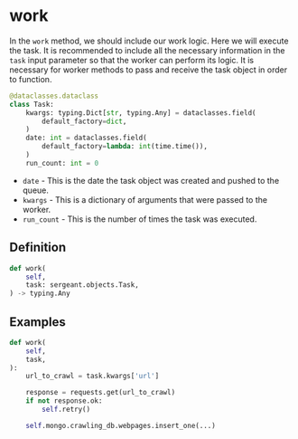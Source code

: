 # work

In the `work` method, we should include our work logic. Here we will execute the task. It is recommended to include all the necessary information in the `task` input parameter so that the worker can perform its logic. It is necessary for worker methods to pass and receive the task object in order to function.

```python
@dataclasses.dataclass
class Task:
    kwargs: typing.Dict[str, typing.Any] = dataclasses.field(
        default_factory=dict,
    )
    date: int = dataclasses.field(
        default_factory=lambda: int(time.time()),
    )
    run_count: int = 0
```

- `date` - This is the date the task object was created and pushed to the queue.
- `kwargs` - This is a dictionary of arguments that were passed to the worker.
- `run_count` - This is the number of times the task was executed.


## Definition

```python
def work(
    self,
    task: sergeant.objects.Task,
) -> typing.Any
```


## Examples

  ```python
  def work(
      self,
      task,
  ):
      url_to_crawl = task.kwargs['url']

      response = requests.get(url_to_crawl)
      if not response.ok:
          self.retry()

      self.mongo.crawling_db.webpages.insert_one(...)
  ```

